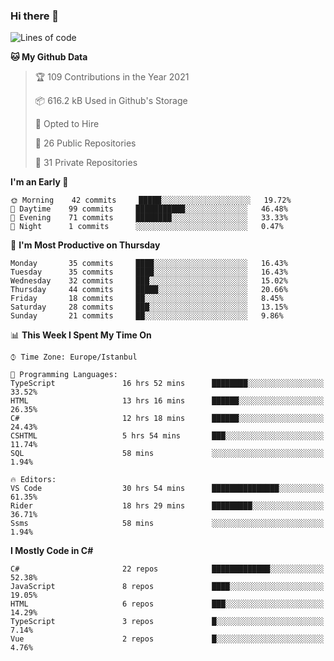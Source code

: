 ### Hi there 👋

<!--START_SECTION:waka-->
![Lines of code](https://img.shields.io/badge/From%20Hello%20World%20I%27ve%20Written-6.1%20million%20lines%20of%20code-blue)

**🐱 My Github Data** 

> 🏆 109 Contributions in the Year 2021
 > 
> 📦 616.2 kB Used in Github's Storage 
 > 
> 💼 Opted to Hire
 > 
> 📜 26 Public Repositories 
 > 
> 🔑 31 Private Repositories  
 > 
**I'm an Early 🐤** 

```text
🌞 Morning    42 commits     █████░░░░░░░░░░░░░░░░░░░░   19.72% 
🌆 Daytime    99 commits     ███████████░░░░░░░░░░░░░░   46.48% 
🌃 Evening    71 commits     ████████░░░░░░░░░░░░░░░░░   33.33% 
🌙 Night      1 commits      ░░░░░░░░░░░░░░░░░░░░░░░░░   0.47%

```
📅 **I'm Most Productive on Thursday** 

```text
Monday       35 commits     ████░░░░░░░░░░░░░░░░░░░░░   16.43% 
Tuesday      35 commits     ████░░░░░░░░░░░░░░░░░░░░░   16.43% 
Wednesday    32 commits     ███░░░░░░░░░░░░░░░░░░░░░░   15.02% 
Thursday     44 commits     █████░░░░░░░░░░░░░░░░░░░░   20.66% 
Friday       18 commits     ██░░░░░░░░░░░░░░░░░░░░░░░   8.45% 
Saturday     28 commits     ███░░░░░░░░░░░░░░░░░░░░░░   13.15% 
Sunday       21 commits     ██░░░░░░░░░░░░░░░░░░░░░░░   9.86%

```


📊 **This Week I Spent My Time On** 

```text
⌚︎ Time Zone: Europe/Istanbul

💬 Programming Languages: 
TypeScript               16 hrs 52 mins      ████████░░░░░░░░░░░░░░░░░   33.52% 
HTML                     13 hrs 16 mins      ██████░░░░░░░░░░░░░░░░░░░   26.35% 
C#                       12 hrs 18 mins      ██████░░░░░░░░░░░░░░░░░░░   24.43% 
CSHTML                   5 hrs 54 mins       ███░░░░░░░░░░░░░░░░░░░░░░   11.74% 
SQL                      58 mins             ░░░░░░░░░░░░░░░░░░░░░░░░░   1.94%

🔥 Editors: 
VS Code                  30 hrs 54 mins      ███████████████░░░░░░░░░░   61.35% 
Rider                    18 hrs 29 mins      █████████░░░░░░░░░░░░░░░░   36.71% 
Ssms                     58 mins             ░░░░░░░░░░░░░░░░░░░░░░░░░   1.94%

```

**I Mostly Code in C#** 

```text
C#                       22 repos            █████████████░░░░░░░░░░░░   52.38% 
JavaScript               8 repos             ████░░░░░░░░░░░░░░░░░░░░░   19.05% 
HTML                     6 repos             ███░░░░░░░░░░░░░░░░░░░░░░   14.29% 
TypeScript               3 repos             █░░░░░░░░░░░░░░░░░░░░░░░░   7.14% 
Vue                      2 repos             █░░░░░░░░░░░░░░░░░░░░░░░░   4.76%

```



<!--END_SECTION:waka-->

<!--
**ebubekirdinc/ebubekirdinc** is a ✨ _special_ ✨ repository because its `README.md` (this file) appears on your GitHub profile.

Here are some ideas to get you started:

- 🔭 I’m currently working on ...
- 🌱 I’m currently learning ...
- 👯 I’m looking to collaborate on ...
- 🤔 I’m looking for help with ...
- 💬 Ask me about ...
- 📫 How to reach me: ...
- 😄 Pronouns: ...
- ⚡ Fun fact: ...
-->
